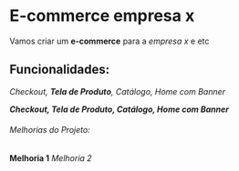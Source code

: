 # E-commerce empresa x

Vamos criar um **e-commerce** para a *empresa x* e etc

## Funcionalidades:

_Checkout, **Tela de Produto**, Catálogo, Home com Banner_

**_Checkout, _Tela de Produto_, Catálogo, Home com Banner_**

###### Melhorias do Projeto:

__Melhoria 1__
_Melhoria 2_